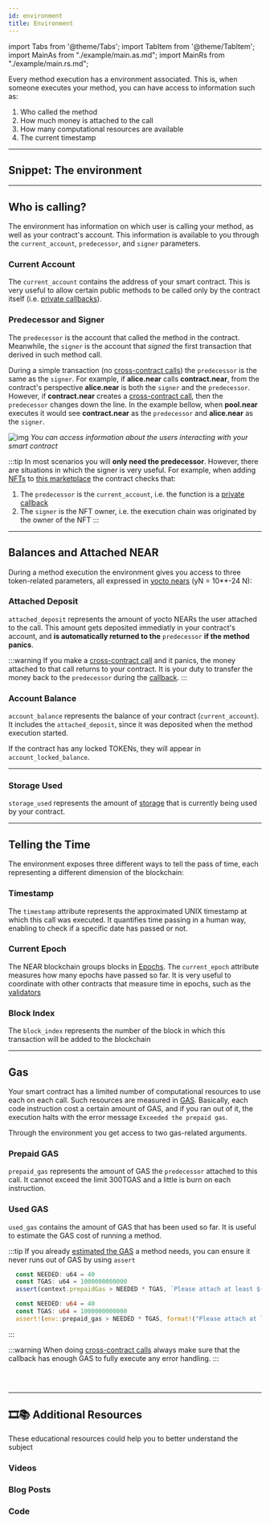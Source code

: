 ```yaml
---
id: environment
title: Environment
---
```

import Tabs from '@theme/Tabs';
import TabItem from '@theme/TabItem';
import MainAs from "./example/main.as.md";
import MainRs from "./example/main.rs.md";

Every method execution has a environment associated. This is, when someone executes your method, you can have access to information such as:

1. Who called the method
2. How much money is attached to the call
3. How many computational resources are available
4. The current timestamp

---

## Snippet: The environment

<Tabs className="language-tabs">
  <TabItem value="as" label="🚀 - Assemblyscript">
    <MainAs></MainAs>
  </TabItem>
  <TabItem value="rs" label="🦀 - Rust">
    <MainRs></MainRs>
  </TabItem>
</Tabs>

---

## Who is calling?

The environment has information on which user is calling your method, as well as your contract's account. This information is available to you through the `current_account`, `predecessor`, and `signer` parameters.

### Current Account
The `current_account` contains the address of your smart contract. This is very useful to allow certain public methods to be called only by the contract itself (i.e. [private callbacks](broken)).

### Predecessor and Signer
The `predecessor` is the account that called the method in the contract. Meanwhile, the `signer` is the account that *signed* the first transaction that derived in such method call.

During a simple transaction (no [cross-contract calls](broken)) the `predecessor` is the same as the `signer`. For example, if **alice.near** calls **contract.near**, from the contract's perspective **alice.near** is both the `signer` and the `predecessor`. However, if **contract.near** creates a [cross-contract call](broken), then the `predecessor` changes down the line. In the example bellow, when **pool.near** executes it would see  **contract.near** as the `predecessor` and **alice.near** as the `signer`.

![img](https://miro.medium.com/max/1400/1*LquSNOoRyXpITQF9ugsDpQ.png)
*You can access information about the users interacting with your smart contract*

:::tip
In most scenarios you will **only need the predecessor**. However, there are situations in which the signer is very useful. For example, when adding [NFTs](broken) to [this marketplace](https://github.com/near-examples/nft-market/blob/main/contracts/market-simple/src/nft_callbacks.rs#L37) the contract checks that:
1. The `predecessor` is the `current_account`, i.e. the function is a [private callback](broken)
2. The `signer` is the NFT owner, i.e. the execution chain was originated by the owner of the NFT
:::

---

## Balances and Attached NEAR
During a method execution the environment gives you access to three token-related parameters, all expressed in [yocto nears](broken) (yN = 10**-24 N):

### Attached Deposit
`attached_deposit` represents the amount of yocto NEARs the user attached to the call. This amount gets deposited immediatly in your contract's account, and **is automatically returned to the** `predecessor` **if the method panics**.

:::warning
If you make a [cross-contract call](broken) and it panics, the money attached to that call returns to your contract. It is your duty to transfer the money back to the `predecessor` during the [callback](broken).
:::

### Account Balance
`account_balance` represents the balance of your contract (`current_account`). It includes the `attached_deposit`, since it was deposited when the method execution started.

If the contract has any locked TOKENs, they will appear in `account_locked_balance`.

---

### Storage Used

`storage_used` represents the amount of [storage](broken) that is currently being used by your contract.

---

## Telling the Time

The environment exposes three different ways to tell the pass of time, each representing a different dimension of the blockchain:

### Timestamp
The `timestamp` attribute represents the approximated UNIX timestamp at which this call was executed. It quantifies time passing in a human way, enabling to check if a specific date has passed or not.

### Current Epoch
The NEAR blockchain groups blocks in [Epochs](broken). The `current_epoch` attribute measures how many epochs have passed so far. It is very useful to coordinate with other contracts that measure time in epochs, such as the [validators](broken)

### Block Index
The `block_index` represents the number of the block in which this transaction will be added to the blockchain

---
## Gas
Your smart contract has a limited number of computational resources to use each on each call. Such resources are measured in [GAS](broken). Basically, each code instruction cost a certain amount of GAS, and if you ran out of it, the execution halts with the error message `Exceeded the prepaid gas`.

Through the environment you get access to two gas-related arguments.

### Prepaid GAS
`prepaid_gas` represents the amount of GAS the `predecessor` attached to this call. It cannot exceed the limit 300TGAS and a little is burn on each instruction.

### Used GAS
`used_gas` contains the amount of GAS that has been used so far. It is useful to estimate the GAS cost of running a method. 

:::tip
If you already [estimated the GAS](broken) a method needs, you can ensure it never runs out of GAS by using `assert`

<Tabs className="language-tabs">
  <TabItem value="as" label="🚀 - Assemblyscript">

  ```ts
    const NEEDED: u64 = 40
    const TGAS: u64 = 1000000000000
    assert(context.prepaidGas > NEEDED * TGAS, `Please attach at least ${NEEDED} TGAS`)
  ```

  </TabItem>
  <TabItem value="rs" label="🦀 - Rust">

  ```rust
    const NEEDED: u64 = 40
    const TGAS: u64 = 1000000000000
    assert!(env::prepaid_gas > NEEDED * TGAS, format!("Please attach at least ${} TGAS", NEEDED))
  ```

  </TabItem>
</Tabs>

:::

:::warning
When doing [cross-contract calls](broken) always make sure that the callback has enough GAS to fully execute any error handling.
:::

### &nbsp;

---

## 🎞️📚 Additional Resources

These educational resources could help you to better understand the subject
### Videos

### Blog Posts

### Code
